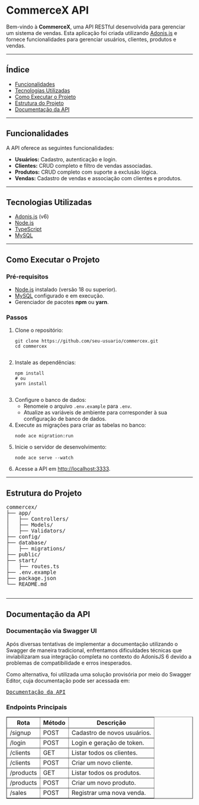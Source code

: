 <!DOCTYPE html>
<html lang="pt-br">
<head>
  <meta charset="UTF-8">
  <meta name="viewport" content="width=device-width, initial-scale=1.0">
  <title>CommerceX API</title>
</head>
<body>
  <h1>CommerceX API</h1>
  <p>
    Bem-vindo à <strong>CommerceX</strong>, uma API RESTful desenvolvida para gerenciar um sistema de vendas.
    Esta aplicação foi criada utilizando <a href="https://adonisjs.com/">Adonis.js</a> e fornece funcionalidades
    para gerenciar usuários, clientes, produtos e vendas.
  </p>

  <hr>

  <h2>Índice</h2>
  <ul>
    <li><a href="#funcionalidades">Funcionalidades</a></li>
    <li><a href="#tecnologias">Tecnologias Utilizadas</a></li>
    <li><a href="#execucao">Como Executar o Projeto</a></li>
    <li><a href="#estrutura">Estrutura do Projeto</a></li>
    <li><a href="#documentacao">Documentação da API</a></li>
  </ul>

  <hr>

  <h2 id="funcionalidades">Funcionalidades</h2>
  <p>A API oferece as seguintes funcionalidades:</p>
  <ul>
    <li><strong>Usuários:</strong> Cadastro, autenticação e login.</li>
    <li><strong>Clientes:</strong> CRUD completo e filtro de vendas associadas.</li>
    <li><strong>Produtos:</strong> CRUD completo com suporte a exclusão lógica.</li>
    <li><strong>Vendas:</strong> Cadastro de vendas e associação com clientes e produtos.</li>
  </ul>

  <hr>

  <h2 id="tecnologias">Tecnologias Utilizadas</h2>
  <ul>
    <li><a href="https://adonisjs.com/">Adonis.js</a> (v6)</li>
    <li><a href="https://nodejs.org/">Node.js</a></li>
    <li><a href="https://www.typescriptlang.org/">TypeScript</a></li>
    <li><a href="https://www.mysql.com/">MySQL</a></li>
  </ul>

  <hr>

  <h2 id="execucao">Como Executar o Projeto</h2>
  <h3>Pré-requisitos</h3>
  <ul>
    <li><a href="https://nodejs.org/">Node.js</a> instalado (versão 18 ou superior).</li>
    <li><a href="https://www.mysql.com/">MySQL</a> configurado e em execução.</li>
    <li>Gerenciador de pacotes <strong>npm</strong> ou <strong>yarn</strong>.</li>
  </ul>
  <h3>Passos</h3>
  <ol>
    <li>Clone o repositório:
      <pre><code>git clone https://github.com/seu-usuario/commercex.git
cd commercex
      </code></pre>
    </li>
    <li>Instale as dependências:
      <pre><code>npm install
# ou
yarn install
      </code></pre>
    </li>
    <li>Configure o banco de dados:
      <ul>
        <li>Renomeie o arquivo <code>.env.example</code> para <code>.env</code>.</li>
        <li>Atualize as variáveis de ambiente para corresponder à sua configuração de banco de dados.</li>
      </ul>
    </li>
    <li>Execute as migrações para criar as tabelas no banco:
      <pre><code>node ace migration:run</code></pre>
    </li>
    <li>Inicie o servidor de desenvolvimento:
      <pre><code>node ace serve --watch</code></pre>
    </li>
    <li>Acesse a API em <a href="http://localhost:3333">http://localhost:3333</a>.</li>
  </ol>

  <hr>

  <h2 id="estrutura">Estrutura do Projeto</h2>
  <pre>
commercex/
├── app/
│   ├── Controllers/
│   ├── Models/
│   ├── Validators/
├── config/
├── database/
│   ├── migrations/
├── public/
├── start/
│   ├── routes.ts
├── .env.example
├── package.json
└── README.md
  </pre>

  <hr>

  <h2 id="documentacao">Documentação da API</h2>
  <h3>Documentação via Swagger UI</h3>
  <p>Após diversas tentativas de implementar a documentação utilizando o Swagger de maneira tradicional, enfrentamos dificuldades técnicas que inviabilizaram sua integração completa no contexto do AdonisJS 6 devido a problemas de compatibilidade 
 e erros inesperados.</p> 

  <p>Como alternativa, foi utilizada uma solução provisória por meio do Swagger Editor, cuja documentação pode ser acessada em:</p>
  
  <pre><a href="https://app.swaggerhub.com/apis-docs/AiezerSantos/Commercex_docs/1.0.0">Documentação da API</a></pre>
  
  <h3>Endpoints Principais</h3>
  <table border="1">
    <thead>
      <tr>
        <th>Rota</th>
        <th>Método</th>
        <th>Descrição</th>
      </tr>
    </thead>
    <tbody>
      <tr>
        <td>/signup</td>
        <td>POST</td>
        <td>Cadastro de novos usuários.</td>
      </tr>
      <tr>
        <td>/login</td>
        <td>POST</td>
        <td>Login e geração de token.</td>
      </tr>
      <tr>
        <td>/clients</td>
        <td>GET</td>
        <td>Listar todos os clientes.</td>
      </tr>
      <tr>
        <td>/clients</td>
        <td>POST</td>
        <td>Criar um novo cliente.</td>
      </tr>
      <tr>
        <td>/products</td>
        <td>GET</td>
        <td>Listar todos os produtos.</td>
      </tr>
      <tr>
        <td>/products</td>
        <td>POST</td>
        <td>Criar um novo produto.</td>
      </tr>
      <tr>
        <td>/sales</td>
        <td>POST</td>
        <td>Registrar uma nova venda.</td>
      </tr>
    </tbody>
  </table>
  
</body>
</html>
